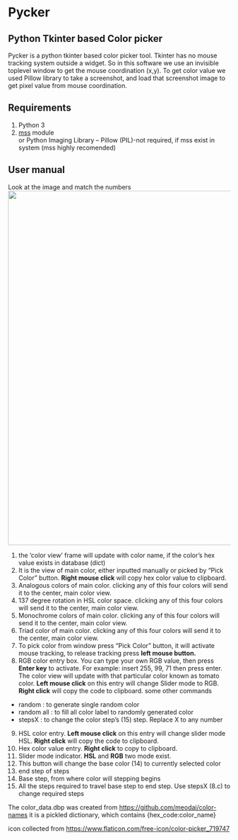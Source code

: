# Pycker
## Python Tkinter based Color picker
Pycker is a python tkinter based color picker tool. Tkinter has no mouse tracking system outside a widget. So in this software we use an invisible toplevel window to get the mouse coordination (x,y). 
To get color value we used Pillow library to take a screenshot, and load that screenshot image to get pixel value from mouse coordination. 

## Requirements
1.	Python 3
2.  <a href ="https://pypi.org/project/mss/">mss</a> module<br>
or Python Imaging Library – Pillow (PIL)-not required, if mss exist in system (mss highly recomended)


## User manual
Look at the image and match the numbers<br>
<img src="https://github.com/sk-Prime/Pycker/blob/master/Pycker/Pycker%20Manual_files/Pycker%20Manual.png" height="800">
1.	the ‘color view’ frame will update with color name, if the color’s hex value exists in database  (dict)
2.	It is the view of main color, either inputted manually or picked by “Pick Color” button. **Right mouse click** will copy       hex color value to clipboard.
3.	Analogous colors of main color. clicking any of this four colors will send it to the center, main color view.
4.	137 degree rotation in HSL color space. clicking any of this four colors will send it to the center, main color view.
5.	Monochrome colors of main color. clicking any of this four colors will send it to the center, main color view.
6.	Triad color of main color. clicking any of this four colors will send it to the center, main color view.
7.	To pick color from window press “Pick Color” button, it will activate mouse tracking, to release tracking press **left mouse button.**
8.	RGB color entry box. You can type your own RGB value, then press **Enter key** to activate. For example: insert 255, 99, 71 then press enter. The color view will update with that particular color known as tomato color. **Left mouse click** on this entry will change Slider mode to RGB. **Right click** will copy the code to clipboard.
some other commands
* random : to generate single random color
* random all : to fill all color label to randomly generated color
* stepsX : to change the color step’s (15) step. Replace X to any number
9.	HSL color entry. **Left mouse click** on this entry will change slider mode HSL. **Right click** will copy the code to clipboard.
10. Hex color value entry. **Right click** to copy to clipboard.
11. Slider mode indicator. **HSL** and **RGB** two mode exist.
12. This button will change the base color (14) to currently selected color
13. end step of steps
14. Base step, from where color will stepping begins
15. All the steps required to travel base step to end step. Use stepsX (8.c) to change required steps

The color_data.dbp was created from https://github.com/meodai/color-names
it is a pickled dictionary, which contains {hex_code:color_name}

icon collected from https://www.flaticon.com/free-icon/color-picker_719747
